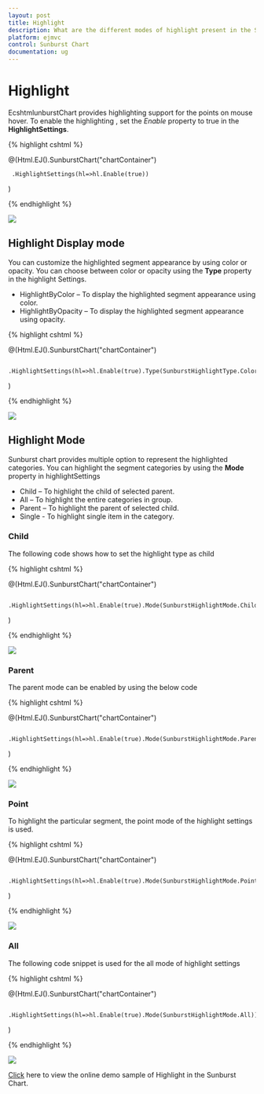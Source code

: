 ```yaml
---
layout: post
title: Highlight
description: What are the different modes of highlight present in the Sunburst Chart
platform: ejmvc
control: Sunburst Chart
documentation: ug
---
```


# Highlight 
EcshtmlunburstChart provides highlighting support for the points on mouse hover. To enable the highlighting , set the *Enable* property to true in the **HighlightSettings**. 

{% highlight cshtml %}

@(Html.EJ().SunburstChart("chartContainer")

     .HighlightSettings(hl=>hl.Enable(true))
 )

{% endhighlight %}

![](Highlight_images/Highlight_img1.png)

 
## Highlight Display mode

 You can customize the highlighted segment appearance by using color or opacity. You can choose between color or opacity using the **Type** property in the highlight Settings.

*	HighlightByColor – To display the highlighted segment appearance using color.
*	HighlightByOpacity – To display the highlighted segment appearance using opacity.

{% highlight cshtml %}

@(Html.EJ().SunburstChart("chartContainer")

     .HighlightSettings(hl=>hl.Enable(true).Type(SunburstHighlightType.Color).Color("Red"))
 )

 {% endhighlight %}

![](Highlight_images/Highlight_img2.png)

## Highlight Mode

Sunburst chart provides multiple option to represent the highlighted categories. You can highlight the segment categories by using the **Mode** property in highlightSettings
*	Child – To highlight the child of selected parent.
*	All – To highlight the entire categories in group.
*	Parent – To highlight the parent of selected child.
*	Single - To highlight single item in the category.

### Child
The following code shows how to set the highlight type as child 

{% highlight cshtml %}

@(Html.EJ().SunburstChart("chartContainer")

     .HighlightSettings(hl=>hl.Enable(true).Mode(SunburstHighlightMode.Child))
 )

{% endhighlight %}

![](Highlight_images/Highlight_img3.png)
 
### Parent

The parent mode can be enabled by using the below code 

{% highlight cshtml %}

@(Html.EJ().SunburstChart("chartContainer")

     .HighlightSettings(hl=>hl.Enable(true).Mode(SunburstHighlightMode.Parent))
 )


{% endhighlight %}

![](Highlight_images/Highlight_img4.png)
 
### Point

To highlight the particular segment, the point mode of the highlight settings is used.

{% highlight cshtml %}

@(Html.EJ().SunburstChart("chartContainer")

     .HighlightSettings(hl=>hl.Enable(true).Mode(SunburstHighlightMode.Point))
 )

 {% endhighlight %}

![](Highlight_images/Highlight_img5.png)
 
### All

The following code snippet is used for the all mode of highlight settings

{% highlight cshtml %}

@(Html.EJ().SunburstChart("chartContainer")

     .HighlightSettings(hl=>hl.Enable(true).Mode(SunburstHighlightMode.All))
 )


{% endhighlight %}

![](Highlight_images/Highlight_img6.png)

[Click](http://mvc.syncfusion.com/demos/web/sunburst/selection) here to view the online demo sample of Highlight in  the Sunburst Chart.

